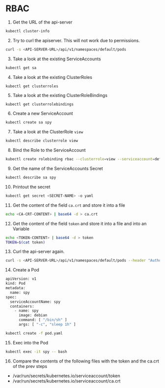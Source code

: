# RBAC

1. Get the URL of the api-server
```bash
kubectl cluster-info
```
2. Try to curl the apiserver. This will not work due to permissions.
```bash
curl -s <API-SERVER-URL>/api/v1/namespaces/default/pods 
```
3. Take a look at the existing ServiceAccounts
```bash
kubectl get sa
```
4. Take a look at the existing ClusterRoles
```bash
kubectl get clusterroles
```
5. Take a look at the existing ClusterRoleBindings
```
kubectl get clusterrolebindings
```
6. Create a new ServiceAccount
```bash
kubectl create sa spy
```
7. Take a look at the ClusterRole `view`
```bash
kubectl describe clusterrole view
```
8. Bind the Role to the ServiceAccount
```bash
kubectl create rolebinding rbac --clusterrole=view --serviceaccount=default:spy
```
9. Get the name of the ServiceAccounts Secret
```bash
kubectl describe sa spy
```
10. Printout the secret
```bash
kubectl get secret <SECRET-NAME> -o yaml
```
11. Get the content of the field `ca.crt` and store it into a file
```bash
echo <CA-CRT-CONTENT> | base64 -d > ca.crt
```
12. Get the content of the field `token` and store it into a file and into an Variable
```bash
echo <TOKEN-CONTENT> | base64 -d > token
TOKEN=$(cat token)
```
13. Curl the api-server again.
```bash
curl -s <API-SERVER-URL>/api/v1/namespaces/default/pods --header "Authorization: Bearer $TOKEN" --cacert ca.crt
```
14. Create a Pod
```bash
apiVersion: v1
kind: Pod
metadata:
  name: spy
spec:
  serviceAccountName: spy
  containers:
    - name: spy
      image: debian
      command: [ "/bin/sh" ]
      args: [ "-c", "sleep 1h" ]
```
```bash
kubectl create -f pod.yaml
```
15. Exec into the Pod
```bash
kubectl exec -it spy -- bash
```
16. Compare the contents of the following files with the token and the ca.crt of the prev steps
* /var/run/secrets/kubernetes.io/serviceaccount/token
* /var/run/secrets/kubernetes.io/serviceaccount/ca.crt
